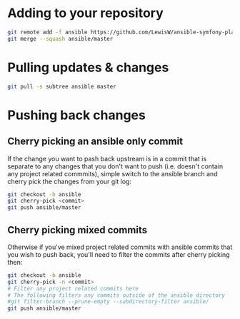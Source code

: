 # Adding to your repository
 
```bash
git remote add -f ansible https://github.com/LewisW/ansible-symfony-playbook.git
git merge --squash ansible/master
```

# Pulling updates & changes
```bash
git pull -s subtree ansible master
```

# Pushing back changes
## Cherry picking an ansible only commit
If the change you want to pash back upstream is in a commit that is separate to any changes that you don't want to push (i.e. doesn't contain any project related commmits), simple switch to the ansible branch and cherry pick the changes from your git log:
```bash
git checkout -b ansible
git cherry-pick <commit>
git push ansible/master
```

## Cherry picking mixed commits
Otherwise if you've mixed project related commits with ansible commits that you wish to push back, you'll need to filter the commits after cherry picking then:

```bash
git checkout -b ansible
git cherry-pick -n <commit>
# Filter any project related commits here
# The following filters any commits outside of the ansible directory
#git filter-branch --prune-empty --subdirectory-filter ansible/
git push ansible/master
```
